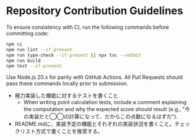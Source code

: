 # Repository Contribution Guidelines

To ensure consistency with CI, run the following commands before committing code:

```bash
npm ci
npm run lint --if-present
npm run type-check --if-present || npx tsc --noEmit
npm run build
npm test --if-present
```

Use Node.js 20.x for parity with GitHub Actions. All Pull Requests should pass these commands locally prior to submission.


- 極力実装した機能に対するテストを書くこと
    - When writing point calculation tests, include a comment explaining the computation and why the expected score should result (e.g., "今の実装だと◯◯の計算になって、だからこの点数になるはずだ").
- README.mdに、実装予定の機能とそれぞれの実装状況を書くこと。チェックリスト方式で書くことを推奨する。
